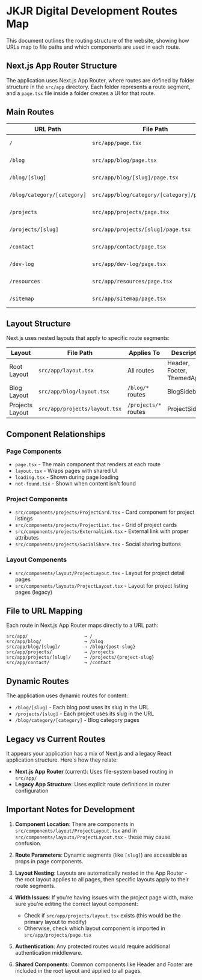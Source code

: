 # JKJR Digital Development Routes Map

This document outlines the routing structure of the website, showing how URLs map to file paths and which components are used in each route.

## Next.js App Router Structure

The application uses Next.js App Router, where routes are defined by folder structure in the `src/app` directory. Each folder represents a route segment, and a `page.tsx` file inside a folder creates a UI for that route.

## Main Routes

| URL Path                    | File Path                                   | Description            | Key Components                    |
| --------------------------- | ------------------------------------------- | ---------------------- | --------------------------------- |
| `/`                         | `src/app/page.tsx`                          | Home page              | Hero, EnhancedBackgroundAnimation |
| `/blog`                     | `src/app/blog/page.tsx`                     | Blog listing page      | BlogLayout, BlogPostList          |
| `/blog/[slug]`              | `src/app/blog/[slug]/page.tsx`              | Individual blog post   | BlogLayout, SocialShare           |
| `/blog/category/[category]` | `src/app/blog/category/[category]/page.tsx` | Blog posts by category | BlogLayout, BlogPostList          |
| `/projects`                 | `src/app/projects/page.tsx`                 | Projects listing page  | ProjectList, ProjectCard          |
| `/projects/[slug]`          | `src/app/projects/[slug]/page.tsx`          | Individual project     | ProjectLayout                     |
| `/contact`                  | `src/app/contact/page.tsx`                  | Contact page           | ContactForm                       |
| `/dev-log`                  | `src/app/dev-log/page.tsx`                  | Development log        | BlogLayout                        |
| `/resources`                | `src/app/resources/page.tsx`                | Resources page         | ResourceList                      |
| `/sitemap`                  | `src/app/sitemap/page.tsx`                  | Sitemap page           | -                                 |

## Layout Structure

Next.js uses nested layouts that apply to specific route segments:

| Layout          | File Path                     | Applies To           | Description               |
| --------------- | ----------------------------- | -------------------- | ------------------------- |
| Root Layout     | `src/app/layout.tsx`          | All routes           | Header, Footer, ThemedApp |
| Blog Layout     | `src/app/blog/layout.tsx`     | `/blog/*` routes     | BlogSidebar               |
| Projects Layout | `src/app/projects/layout.tsx` | `/projects/*` routes | ProjectSidebar            |

## Component Relationships

### Page Components

- `page.tsx` - The main component that renders at each route
- `layout.tsx` - Wraps pages with shared UI
- `loading.tsx` - Shown during page loading
- `not-found.tsx` - Shown when content isn't found

### Project Components

- `src/components/projects/ProjectCard.tsx` - Card component for project listings
- `src/components/projects/ProjectList.tsx` - Grid of project cards
- `src/components/projects/ExternalLink.tsx` - External link with proper attributes
- `src/components/projects/SocialShare.tsx` - Social sharing buttons

### Layout Components

- `src/components/layout/ProjectLayout.tsx` - Layout for project detail pages
- `src/components/layouts/ProjectLayout.tsx` - Layout for project listing pages (legacy)

## File to URL Mapping

Each route in Next.js App Router maps directly to a URL path:

```
src/app/                     → /
src/app/blog/                → /blog
src/app/blog/[slug]/         → /blog/{post-slug}
src/app/projects/            → /projects
src/app/projects/[slug]/     → /projects/{project-slug}
src/app/contact/             → /contact
```

## Dynamic Routes

The application uses dynamic routes for content:

- `/blog/[slug]` - Each blog post uses its slug in the URL
- `/projects/[slug]` - Each project uses its slug in the URL
- `/blog/category/[category]` - Blog category pages

## Legacy vs Current Routes

It appears your application has a mix of Next.js and a legacy React application structure. Here's how they relate:

- **Next.js App Router** (current): Uses file-system based routing in `src/app/`
- **Legacy App Structure**: Uses explicit route definitions in router configuration

## Important Notes for Development

1. **Component Location**: There are components in `src/components/layout/ProjectLayout.tsx` and in `src/components/layouts/ProjectLayout.tsx` - these may cause confusion.

2. **Route Parameters**: Dynamic segments (like `[slug]`) are accessible as props in page components.

3. **Layout Nesting**: Layouts are automatically nested in the App Router - the root layout applies to all pages, then specific layouts apply to their route segments.

4. **Width Issues**: If you're having issues with the project page width, make sure you're editing the correct layout component:

   - Check if `src/app/projects/layout.tsx` exists (this would be the primary layout to modify)
   - Otherwise, check which layout component is imported in `src/app/projects/page.tsx`

5. **Authentication**: Any protected routes would require additional authentication middleware.

6. **Shared Components**: Common components like Header and Footer are included in the root layout and applied to all pages.
